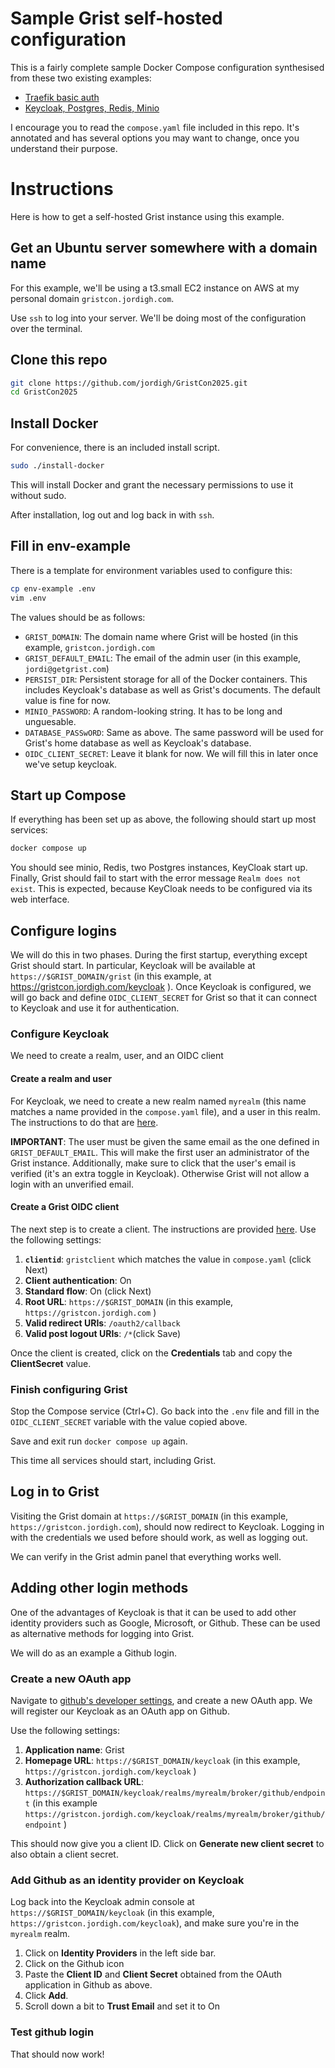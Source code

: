 # Sample Grist self-hosted configuration

This is a fairly complete sample Docker Compose configuration
synthesised from these two existing examples:

- [Traefik basic auth](https://github.com/gristlabs/grist-core/tree/main/docker-compose-examples/grist-traefik-basic-auth)
- [Keycloak, Postgres, Redis, Minio](https://github.com/gristlabs/grist-core/tree/main/docker-compose-examples/grist-with-keycloak-postgres-redis-minio)

I encourage you to read the `compose.yaml` file included in this repo.
It's annotated and has several options you may want to change, once
you understand their purpose.

# Instructions

Here is how to get a self-hosted Grist instance using this example.

## Get an Ubuntu server somewhere with a domain name

For this example, we'll be using a t3.small EC2 instance on AWS at my
personal domain `gristcon.jordigh.com`.

Use `ssh` to log into your server. We'll be doing most of the
configuration over the terminal.

## Clone this repo

```sh
git clone https://github.com/jordigh/GristCon2025.git
cd GristCon2025
```

## Install Docker

For convenience, there is an included install script.

```sh
sudo ./install-docker
```

This will install Docker and grant the necessary permissions to use it
without sudo.

After installation, log out and log back in with `ssh`.

## Fill in env-example

There is a template for environment variables used to configure this:

```sh
cp env-example .env
vim .env
```

The values should be as follows:

- `GRIST_DOMAIN`: The domain name where Grist will be hosted (in this
  example, `gristcon.jordigh.com`
- `GRIST_DEFAULT_EMAIL`: The email of the admin user (in this example,
  `jordi@getgrist.com`)
- `PERSIST_DIR`: Persistent storage for all of the Docker containers.
  This includes Keycloak's database as well as Grist's documents. The
  default value is fine for now.
- `MINIO_PASSWORD`: A random-looking string. It has to be long and unguesable.
- `DATABASE_PASSwORD`: Same as above. The same password will be used
  for Grist's home database as well as Keycloak's database.
- `OIDC_CLIENT_SECRET`: Leave it blank for now. We will fill this in
  later once we've setup keycloak.

## Start up Compose

If everything has been set up as above, the following should start up
most services:

```sh
docker compose up
```

You should see minio, Redis, two Postgres instances, KeyCloak start
up. Finally, Grist should fail to start with the error message `Realm
does not exist`. This is expected, because KeyCloak needs to be
configured via its web interface.

## Configure logins

We will do this in two phases. During the first startup, everything
except Grist should start. In particular, Keycloak will be available
at `https://$GRIST_DOMAIN/grist` (in this example, at
https://gristcon.jordigh.com/keycloak ). Once Keycloak is configured,
we will go back and define `OIDC_CLIENT_SECRET` for Grist so that it
can connect to Keycloak and use it for authentication.


### Configure Keycloak

We need to create a realm, user, and an OIDC client

#### Create a realm and user

For Keycloak, we need to create a new realm named `myrealm` (this name
matches a name provided in the `compose.yaml` file), and a user in
this realm. The instructions to do that are
[here](https://www.keycloak.org/getting-started/getting-started-docker).

**IMPORTANT**: The user must be given the same email as the one
defined in `GRIST_DEFAULT_EMAIL`. This will make the first user an
administrator of the Grist instance. Additionally, make sure to click
that the user's email is verified (it's an extra toggle in Keycloak).
Otherwise Grist will not allow a login with an unverified email.

#### Create a Grist OIDC client

The next step is to create a client. The instructions are provided
[here](https://support.getgrist.com/install/oidc/#example-keycloak).
Use the following settings:

1. **`clientid`**: `gristclient` which matches the value in `compose.yaml` (click Next)
2. **Client authentication**: On
3. **Standard flow**: On (click Next)
4. **Root URL**: `https://$GRIST_DOMAIN` (in this example,
   `https://gristcon.jordigh.com` )
5. **Valid redirect URIs**: `/oauth2/callback`
6. **Valid post logout URIs**: `/*`(click Save)

Once the client is created, click on the **Credentials** tab and copy
the **ClientSecret** value.

### Finish configuring Grist

Stop the Compose service (Ctrl+C). Go back into the `.env` file and
fill in the `OIDC_CLIENT_SECRET` variable with the value copied above.

Save and exit run `docker compose up` again.

This time all services should start, including Grist.

## Log in to Grist

Visiting the Grist domain at `https://$GRIST_DOMAIN` (in this example,
`https://gristcon.jordigh.com`), should now redirect to Keycloak.
Logging in with the credentials we used before should work, as well as
logging out.

We can verify in the Grist admin panel that everything works well.

## Adding other login methods

One of the advantages of Keycloak is that it can be used to add other
identity providers such as Google, Microsoft, or Github. These can be
used as alternative methods for logging into Grist.

We will do as an example a Github login.

### Create a new OAuth app

Navigate to [github's developer
settings](https://github.com/settings/developers), and create a new
OAuth app. We will register our Keycloak as an OAuth app on Github.

Use the following settings:

1. **Application name**: Grist
2. **Homepage URL**: `https://$GRIST_DOMAIN/keycloak` (in this example,
   `https://gristcon.jordigh.com/keycloak` )
3. **Authorization callback URL**:
   `https://$GRIST_DOMAIN/keycloak/realms/myrealm/broker/github/endpoint`
   (in this example
   `https://gristcon.jordigh.com/keycloak/realms/myrealm/broker/github/endpoint` )

This should now give you a client ID. Click on **Generate new client
secret** to also obtain a client secret.

### Add Github as an identity provider on Keycloak

Log back into the Keycloak admin console at
`https://$GRIST_DOMAIN/keycloak` (in this example,
`https://gristcon.jordigh.com/keycloak`), and make sure you're in the
`myrealm` realm.

1. Click on **Identity Providers** in the left side bar.
2. Click on the Github icon
3. Paste the **Client ID** and **Client Secret** obtained from the
   OAuth application in Github as above.
4. Click **Add**.
5. Scroll down a bit to **Trust Email** and set it to On

### Test github login

That should now work!
